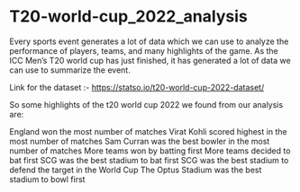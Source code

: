 # T20-world-cup_2022_analysis

Every sports event generates a lot of data which we can use to analyze the performance of players, teams, and many highlights of the game.
As the ICC Men’s T20 world cup has just finished, it has generated a lot of data we can use to summarize the event.

Link for the dataset :- https://statso.io/t20-world-cup-2022-dataset/

So some highlights of the t20 world cup 2022 we found from our analysis are:

England won the most number of matches
Virat Kohli scored highest in the most number of matches
Sam Curran was the best bowler in the most number of matches
More teams won by batting first
More teams decided to bat first
SCG was the best stadium to bat first
SCG was the best stadium to defend the target in the World Cup
The Optus Stadium was the best stadium to bowl first
